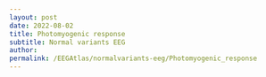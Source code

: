 ```yaml
---
layout: post
date: 2022-08-02 
title: Photomyogenic response 
subtitle: Normal variants EEG
author: 
permalink: /EEGAtlas/normalvariants-eeg/Photomyogenic_response
---
```



